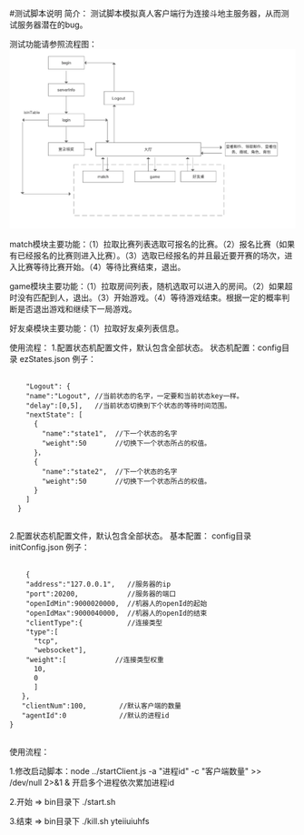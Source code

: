 #测试脚本说明
简介：
测试脚本模拟真人客户端行为连接斗地主服务器，从而测试服务器潜在的bug。

测试功能请参照流程图：
![Image text](https://github.com/liuaibin/gitUseTest/blob/bil-dev/%20flowChart.png?raw=true)

match模块主要功能：（1）拉取比赛列表选取可报名的比赛。（2）报名比赛（如果有已经报名的比赛则进入比赛）。（3）选取已经报名的并且最近要开赛的场次，进入比赛等待比赛开始。（4）等待比赛结束，退出。

game模块主要功能：（1）拉取房间列表，随机选取可以进入的房间。（2）如果超时没有匹配到人，退出。（3）开始游戏。（4）等待游戏结束。根据一定的概率判断是否退出游戏和继续下一局游戏。

好友桌模块主要功能：（1）拉取好友桌列表信息。

使用流程：
1.配置状态机配置文件，默认包含全部状态。
状态机配置：config目录 ezStates.json
例子：
<pre>
    <code>
    "Logout": {
    "name":"Logout", //当前状态的名字，一定要和当前状态key一样。
    "delay":[0,5],   //当前状态切换到下个状态的等待时间范围。
    "nextState": [
      {
        "name":"state1",  //下一个状态的名字
        "weight":50       //切换下一个状态所占的权值。
      }，
      {
        "name":"state2",  //下一个状态的名字
        "weight":50       //切换下一个状态所占的权值。
      }
    ]
  }
 </code>
</pre>
2.配置状态机配置文件，默认包含全部状态。
基本配置： config目录 initConfig.json
例子：

<pre>
    <code>
    {
    "address":"127.0.0.1",   //服务器的ip
    "port":20200,            //服务器的端口
    "openIdMin":9000020000,  //机器人的openId的起始
    "openIdMax":9000040000,  //机器人的openId的结束
    "clientType":{           //连接类型
    "type":[
      "tcp",
      "websocket"],
    "weight":[            //连接类型权重
      10,
      0
      ]
   },
   "clientNum":100,        //默认客户端的数量
   "agentId":0             //默认的进程id
}
    </code>
</pre>

使用流程：

1.修改启动脚本：node ../startClient.js -a "进程id" -c "客户端数量" >> /dev/null 2>&1 &   开启多个进程依次累加进程id

2.开始 => bin目录下 ./start.sh

3.结束 => bin目录下 ./kill.sh
yteiiuiuhfs
